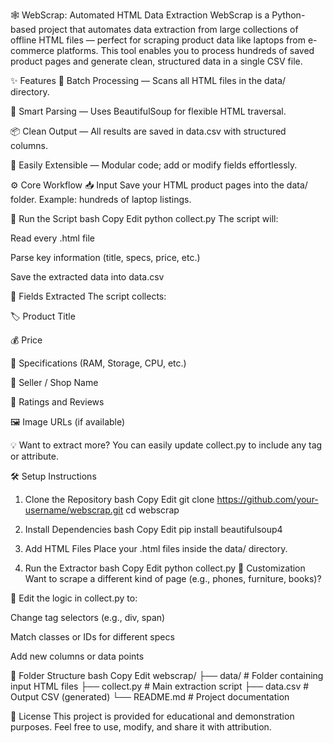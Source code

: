 🕸️ WebScrap: Automated HTML Data Extraction
WebScrap is a Python-based project that automates data extraction from large collections of offline HTML files — perfect for scraping product data like laptops from e-commerce platforms. This tool enables you to process hundreds of saved product pages and generate clean, structured data in a single CSV file.

✨ Features
🔁 Batch Processing — Scans all HTML files in the data/ directory.

🧠 Smart Parsing — Uses BeautifulSoup for flexible HTML traversal.

📦 Clean Output — All results are saved in data.csv with structured columns.

🧩 Easily Extensible — Modular code; add or modify fields effortlessly.

⚙️ Core Workflow
📥 Input
Save your HTML product pages into the data/ folder.
Example: hundreds of laptop listings.

🚀 Run the Script
bash
Copy
Edit
python collect.py
The script will:

Read every .html file

Parse key information (title, specs, price, etc.)

Save the extracted data into data.csv

🧠 Fields Extracted
The script collects:

🏷️ Product Title

💰 Price

🧮 Specifications (RAM, Storage, CPU, etc.)

🏬 Seller / Shop Name

🌟 Ratings and Reviews

🖼️ Image URLs (if available)

💡 Want to extract more? You can easily update collect.py to include any tag or attribute.

🛠️ Setup Instructions
1. Clone the Repository
bash
Copy
Edit
git clone https://github.com/your-username/webscrap.git
cd webscrap
2. Install Dependencies
bash
Copy
Edit
pip install beautifulsoup4
3. Add HTML Files
Place your .html files inside the data/ directory.

4. Run the Extractor
bash
Copy
Edit
python collect.py
🧪 Customization
Want to scrape a different kind of page (e.g., phones, furniture, books)?

🔧 Edit the logic in collect.py to:

Change tag selectors (e.g., div, span)

Match classes or IDs for different specs

Add new columns or data points

📁 Folder Structure
bash
Copy
Edit
webscrap/
├── data/             # Folder containing input HTML files
├── collect.py        # Main extraction script
├── data.csv          # Output CSV (generated)
└── README.md         # Project documentation



📄 License
This project is provided for educational and demonstration purposes.
Feel free to use, modify, and share it with attribution.
